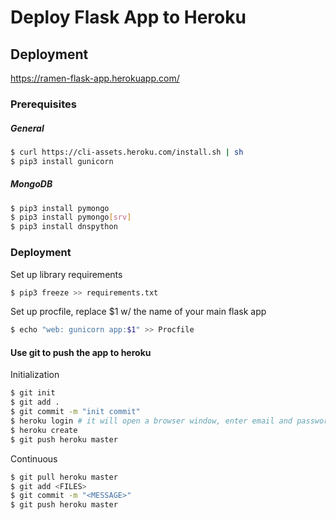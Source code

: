 # Deploy Flask App to Heroku

## Deployment
https://ramen-flask-app.herokuapp.com/

### Prerequisites

##### General 
```bash
$ curl https://cli-assets.heroku.com/install.sh | sh
$ pip3 install gunicorn
```

##### MongoDB
```bash
$ pip3 install pymongo
$ pip3 install pymongo[srv]
$ pip3 install dnspython
```

### Deployment

Set up library requirements
```bash
$ pip3 freeze >> requirements.txt
```

Set up procfile, replace $1 w/ the name of your main flask app
```bash
$ echo "web: gunicorn app:$1" >> Procfile
```

#### Use git to push the app to heroku

Initialization
```bash
$ git init
$ git add .
$ git commit -m "init commit"
$ heroku login # it will open a browser window, enter email and password
$ heroku create
$ git push heroku master
```

Continuous
```bash
$ git pull heroku master
$ git add <FILES>
$ git commit -m "<MESSAGE>"
$ git push heroku master
```
